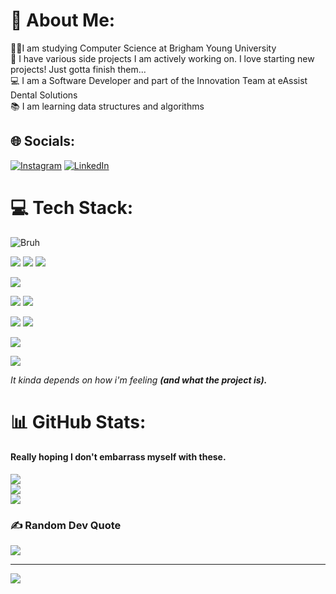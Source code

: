 # 💫 About Me:
👨‍🎓I am studying Computer Science at Brigham Young University <br>
💪 I have various side projects I am actively working on. I love starting new projects! Just gotta finish them...<br>
💻 I am a Software Developer and part of the Innovation Team at eAssist Dental Solutions<br>
📚 I am learning data structures and algorithms


## 🌐 Socials:
[![Instagram](https://img.shields.io/badge/Instagram-%23E4405F.svg?logo=Instagram&logoColor=white)](https://instagram.com/luke.fairbanks) [![LinkedIn](https://img.shields.io/badge/LinkedIn-%230077B5.svg?logo=linkedin&logoColor=white)](https://linkedin.com/in/luke-fairbanks) 

# 💻 Tech Stack:
![Bruh](https://img.shields.io/badge/bruh-8A2BE2)

![](https://img.shields.io/badge/React-20232A?style=for-the-badge&logo=react&logoColor=61DAFB)
![](https://img.shields.io/badge/React_Native-20232A?style=for-the-badge&logo=react&logoColor=61DAFB)
![](https://img.shields.io/badge/Vue%20js-35495E?style=for-the-badge&logo=vuedotjs&logoColor=4FC08D)


![](https://img.shields.io/badge/Tailwind_CSS-38B2AC?style=for-the-badge&logo=tailwind-css&logoColor=white)

![](https://img.shields.io/badge/firebase-ffca28?style=for-the-badge&logo=firebase&logoColor=black)
![](https://img.shields.io/badge/MongoDB-4EA94B?style=for-the-badge&logo=mongodb&logoColor=white)

![](https://img.shields.io/badge/Python-FFD43B?style=for-the-badge&logo=python&logoColor=blue)
![](https://img.shields.io/badge/TypeScript-007ACC?style=for-the-badge&logo=typescript&logoColor=white)

![](https://img.shields.io/badge/mac%20os-000000?style=for-the-badge&logo=apple&logoColor=white)

![](https://img.shields.io/badge/ChatGPT-74aa9c?style=for-the-badge&logo=openai&logoColor=white)

_It kinda depends on how i'm feeling __(and what the project is).___

# 📊 GitHub Stats:

#### Really hoping I don't embarrass myself with these.
![](https://github-readme-stats.vercel.app/api?username=Luke-fairbanks&theme=dark&hide_border=false&include_all_commits=false&count_private=false)<br/>
![](https://github-readme-streak-stats.herokuapp.com/?user=Luke-fairbanks&theme=dark&hide_border=false)<br/>
![](https://github-readme-stats.vercel.app/api/top-langs/?username=Luke-fairbanks&theme=dark&hide_border=false&include_all_commits=false&count_private=false&layout=compact&hide=html)

### ✍️ Random Dev Quote
![](https://quotes-github-readme.vercel.app/api?type=horizontal&theme=radical)

---
[![](https://visitcount.itsvg.in/api?id=Luke-fairbanks&icon=0&color=0)](https://visitcount.itsvg.in)
